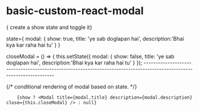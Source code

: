 # basic-custom-react-modal



{ create a show state and toggle it}

state={
      modal: {
               show: true,
               title: 'ye sab doglapan hai',
               description:'Bhai kya kar raha hai tu' 
             }
      }
      
 closeModal = () => {
 this.setState({
                      modal:
                      {
                            show: false,
                            title: 'ye sab doglapan hai',
                            description:'Bhai kya kar raha hai tu' 
                      }
                 });
      ----------------------------------------------------------------------------------------------------------------------
      
{/*  conditional rendering of modal based on state. */}
      
        {show ? <Modal title={modal.title} description={modal.description} close={this.closeModal} /> : null}
        
